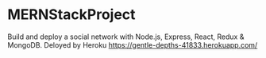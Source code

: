 # MERNStackProject
Build and deploy a social network with Node.js, Express, React, Redux & MongoDB.
Deloyed by Heroku
https://gentle-depths-41833.herokuapp.com/
